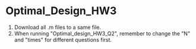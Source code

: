 # Optimal_Design_HW3
1. Download all .m files to a same file. 
2. When running "Optimal_design_HW3_Q2", remember to change the "N" and "times" for different questions first. 
